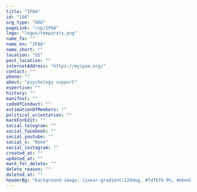 ```yaml
---
title: "IPAA"
id: "196"
org_type: "ORG"
pageLink: "/op/IPAA"
logo: "logos/temporary.png"
name_fa: ""
name_en: "IPAA"
name_short: ""
location: "US"
post_location: ""
internetAddress: "https://myipaa.org/"
contact: ""
phone: ""
about: "psychology support"
expertise: ""
history: ""
manifest: ""
codeOfConduct: ""
estimationOfMembers: ""
political_orientation: ""
markForEdit: ""
social_telegram: ""
social_facebook: ""
social_youtube: ""
social_x: "None"
social_instagram: ""
created_at: ""
updated_at: ""
mark_for_delete: ""
delete_reason: ""
deleted_at: ""
headerBg: "background-image: linear-gradient(120deg, #fdfbfb 0%, #ebedee 100%);"
---
```



